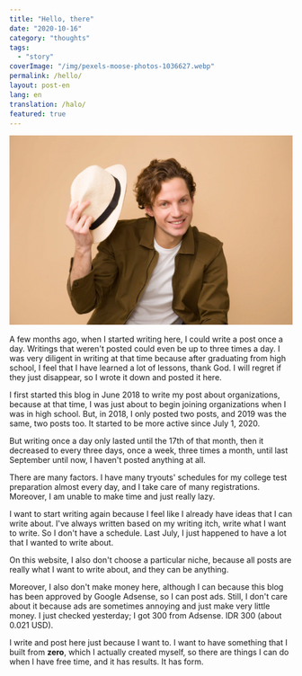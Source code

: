 ```yaml
---
title: "Hello, there"
date: "2020-10-16"
category: "thoughts"
tags:
  - "story"
coverImage: "/img/pexels-moose-photos-1036627.webp"
permalink: /hello/
layout: post-en
lang: en
translation: /halo/
featured: true
---
```


![](/img/pexels-moose-photos-1036627.webp)

A few months ago, when I started writing here, I could write a post once a day. Writings that weren't posted could even be up to three times a day. I was very diligent in writing at that time because after graduating from high school, I feel that I have learned a lot of lessons, thank God. I will regret if they just disappear, so I wrote it down and posted it here.

I first started this blog in June 2018 to write my post about organizations, because at that time, I was just about to begin joining organizations when I was in high school. But, in 2018, I only posted two posts, and 2019 was the same, two posts too. It started to be more active since July 1, 2020.

But writing once a day only lasted until the 17th of that month, then it decreased to every three days, once a week, three times a month, until last September until now, I haven't posted anything at all.

There are many factors. I have many tryouts' schedules for my college test preparation almost every day, and I take care of many registrations. Moreover, I am unable to make time and just really lazy.

I want to start writing again because I feel like I already have ideas that I can write about. I've always written based on my writing itch, write what I want to write. So I don't have a schedule. Last July, I just happened to have a lot that I wanted to write about.

On this website, I also don't choose a particular niche, because all posts are really what I want to write about, and they can be anything.

Moreover, I also don't make money here, although I can because this blog has been approved by Google Adsense, so I can post ads. Still, I don't care about it because ads are sometimes annoying and just make very little money. I just checked yesterday; I got 300 from Adsense. IDR 300 (about 0.021 USD).

I write and post here just because I want to. I want to have something that I built from **zero**, which I actually created myself, so there are things I can do when I have free time, and it has results. It has form.
